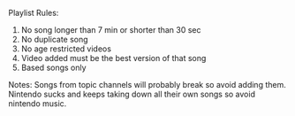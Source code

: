 Playlist Rules:
1. No song longer than 7 min or shorter than 30 sec
2. No duplicate song
3. No age restricted videos
4. Video added must be the best version of that song
5. Based songs only

Notes:
Songs from topic channels will probably break so avoid adding them. Nintendo sucks and keeps taking down all their own songs so avoid nintendo music.
